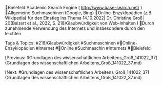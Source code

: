 Bielefeld Academic Search Engine ( http://www.base-search.net/ )
Allgemeine Suchmaschinen (Google, Bing)
Online-Enzyklopädien (z.B. Wikipedia) für den Einstieg ins Thema
14.10.2022| Dr. Christine Groß| 20(Balzert et al., 2022, S. 218)Glaubwürdigkeit von Web-Inhalten I
Durch zunehmende Verwendung des Internets und insbesondere durch den leichten 

   Tags & Topics:
   #218)Glaubwürdigkeit
   #Suchmaschinen
   #Online-Enzyklopädien
   #Internet
   #Online
   #Suchmaschin
   #Internets
   #Bielefeld

[Previous: #Grundlagen des wissenschaftlichen Arbeitens_Groß_141022_37](Grundlagen des wissenschaftlichen Arbeitens_Groß_141022_37.md)

[Next: #Grundlagen des wissenschaftlichen Arbeitens_Groß_141022_37](Grundlagen des wissenschaftlichen Arbeitens_Groß_141022_37.md)